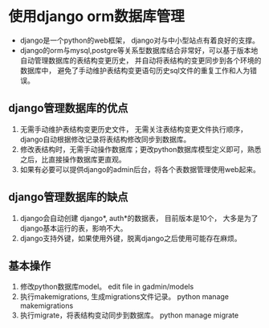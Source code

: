 # 使用django orm数据库管理

* django是一个python的web框架， django对与中小型站点有着良好的支撑。
* django的orm与mysql,postgre等关系型数据库结合非常好，可以基于版本地自动管理数据库的表结构变更历史， 并自动将表结构的变更同步到各个环境的数据库中， 避免了手动维护表结构变更语句历史sql文件的重复工作和人为错误。

## django管理数据库的优点

1. 无需手动维护表结构变更历史文件， 无需关注表结构变更文件执行顺序， django自动根据修改记录将表结构修改同步到数据库。
2. 修改表结构时，无需手动操作数据库；更改python数据库模型定义即可，熟悉之后，比直接操作数据库更直观。
3. 如果有必要可以提供django的admin后台，将各个表数据管理使用web起来。

## django管理数据库的缺点
1. django会自动创建 django*, auth*的数据表， 目前版本是10个， 大多是为了django基本运行的表，影响不大。
2. django支持外键，如果使用外键，脱离django之后使用可能存在麻烦。

## 基本操作
1. 修改python数据库model。
   edit file in gadmin/models
2. 执行makemigrations, 生成migrations文件记录。
   python manage makemigrations
3. 执行migrate，将表结构变动同步到数据库。
   python manage migrate

